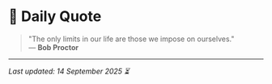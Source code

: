 # 📜 Daily Quote

> "The only limits in our life are those we impose on ourselves."  
> — **Bob Proctor**

---

_Last updated: 14 September 2025 ⏳_
